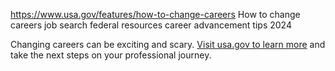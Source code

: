 

https://www.usa.gov/features/how-to-change-careers
How to change careers
job search federal resources
career advancement tips 2024

Changing careers can be exciting and scary.
[Visit usa.gov to learn more](https://www.usa.gov/job-search)
and take the next steps on your professional journey.
